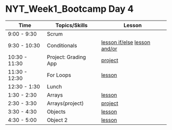 # NYT_Week1_Bootcamp Day 4

| Time | Topics/Skills|Lesson| 
|--------|-----|----|
| 9:00 - 9:30| Scrum | |
| 9:30 - 10:30| Conditionals | [lesson if/else](https://github.com/ScriptEdcurriculum/curriculum2015/tree/master/units/6-javascript1_2/sessions/3-conditional) [lesson and/or](https://github.com/ScriptEdcurriculum/curriculum2015/tree/master/units/6-javascript1_2/sessions/3-conditional)|
| 10:30 - 11:30| Project: Grading App | [project](https://github.com/ScriptEdcurriculum/curriculum2015/tree/master/units/6-javascript1_2/sessions/5-project-grading)|
| 11:30 - 12:30| For Loops |[lesson](https://github.com/ScriptEdcurriculum/curriculum2015/tree/master/units/13-javascript2_1/sessions/2-for) |
| 12:30 - 1:30| Lunch | |
| 1:30 - 2:30| Arrays |[lesson](https://github.com/ScriptEdcurriculum/curriculum2015/tree/master/units/13-javascript2_1/sessions/4-array) |
| 2:30 - 3:30| Arrays(project) |[project](https://github.com/ScriptEdcurriculum/curriculum2015/tree/master/units/13-javascript2_1/sessions/5-project-colorChanger) |
| 3:30 - 4:30| Objects| [lesson](https://github.com/ScriptEdcurriculum/curriculum2015/tree/master/units/14-javascript2_2/sessions/1-hash)|
| 4:30 - 5:00| Object 2| [lesson](https://github.com/ScriptEdcurriculum/curriculum2015/tree/master/units/14-javascript2_2/sessions/2-hashes)|